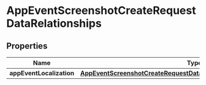 

# AppEventScreenshotCreateRequestDataRelationships


## Properties

| Name | Type | Description | Notes |
|------------ | ------------- | ------------- | -------------|
|**appEventLocalization** | [**AppEventScreenshotCreateRequestDataRelationshipsAppEventLocalization**](AppEventScreenshotCreateRequestDataRelationshipsAppEventLocalization.md) |  |  |



